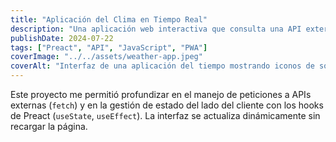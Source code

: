 ```yaml
---
title: "Aplicación del Clima en Tiempo Real"
description: "Una aplicación web interactiva que consulta una API externa para mostrar el pronóstico del tiempo. Construida con Preact para gestionar el estado de la UI."
publishDate: 2024-07-22
tags: ["Preact", "API", "JavaScript", "PWA"]
coverImage: "../../assets/weather-app.jpeg"
coverAlt: "Interfaz de una aplicación del tiempo mostrando iconos de sol y nubes y la temperatura."
---
```

Este proyecto me permitió profundizar en el manejo de peticiones a APIs externas (`fetch`) y en la gestión de estado del lado del cliente con los hooks de Preact (`useState`, `useEffect`). La interfaz se actualiza dinámicamente sin recargar la página.